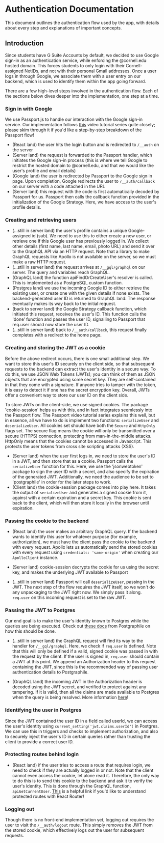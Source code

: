 # Authentication Documentation
This document outlines the authentication flow used by the app, with details about every step and explanations of important concepts.

## Introduction
Since students have G Suite Accounts by default, we decided to use Google sign-in as an authentication service, while enforcing the @cornell.edu hosted domain. This forces students to only login with their Cornell-assigned NetIDs, and not with their personal Gmail addresses. Once a user logs in through Google, we associate them with a user entry on our backend, which is used to identify them within the app going forward.

There are a few high-level steps involved in the authentication flow. Each of the sections below dives deeper into the implementation, one step at a time.

### Sign in with Google
We use Passport.js to handle our interaction with the Google sign-in service. Our implementation follows [this](https://www.youtube.com/playlist?list=PL4cUxeGkcC9jdm7QX143aMLAqyM-jTZ2x) video tutorial series quite closely; please skim through it if you'd like a step-by-step breakdown of the Passport flow!

- (React land) the user hits the login button and is redirected to `/__auth` on the server
- (Server land) the request is forwarded to the Passport handler, which initiates the Google sign-in process (this is where we tell Google to restrict the hosted domain to @cornell.edu, and that we would like the user's profile and email details)
- (Google land) the user is redirected by Passport to the Google sign in page. Upon completion, Google redirects the user to `/__auth/callback` on our server with a code attached in the URL
- (Server land) this request with the code is first automatically decoded by Passport for us. Passport then calls the callback function provided in the initialization of the Google Strategy. Here, we have access to the user's profile details.

### Creating and retrieving users
- (...still in server land) the user's profile contains a unique Google-assigned id (sub). We need to use this to either create a new user, or retrieve one if this Google user has previously logged in. We collect other details (first name, last name, email, photo URL) and send it over to the GraphQL API via an HTTP request. Note that a library to make GraphQL requests like Apollo is not available on the server, so we must make a raw HTTP request.
- (...still in server land) the request arrives at `/__gql/graphql` on our server. The query and variables reach GraphQL.
- (GraphQL land) the function apiFindOrCreateUser's resolver is called. This is implemented as a PostgreSQL custom function.
- (Postgres land) we use the incoming Google ID to either retrieve the existing user, or create one with the given details if none exists. The backend-generated user ID is returned to GraphQL land. The response eventually makes its way back to the initial request.
- (back to server land) the Google Strategy callback function, which initiated this request, receives the user's ID. This function calls the 'done' function and passes the user ID, signalling to Passport that req.user should now store the user ID.
- (...still in server land) back to `/__auth/callback`, this request finally completes with a redirect to the home page.

### Creating and storing the JWT as a cookie
Before the above redirect occurs, there is one small additional step. We want to store this user's ID securely on the client side, so that subsequent requests to the backend can extract the user's identity in a secure way. To do this, we use JSON Web Tokens (JWTs); you can think of them as JSON objects that are encrypted using some secret key. They are self-contained in that they come with a signature. If anyone tries to tamper with the token, it is easy to detect it if one has the secret encryption key. Overall, JWTs offer a convenient way to store our user ID on the client side.

To store JWTs on the client-side, we use signed cookies. The package 'cookie-session' helps us with this, and in fact integrates seemlessly into the Passport flow. The Passport video tutorial series explains this well, but in essence, all we have to do is implement two functions: `serializeUser` and `deserializeUser`. All cookies set should have both the `Secure` and `HttpOnly` flags set. The secure flag means the cookie will only be transmitted over a secure (HTTPS) connection, protecting from man-in-the-middle attacks. HttpOnly means that the cookies cannot be accessed in Javascript. This protects the user tokens from cross site scripting attacks (XSS).

- (Server land) when the user first logs in, we need to store the user's ID in a JWT, and then store that as a cookie. Passport calls the `serializeUser` function for this. Here, we use the 'jsonwebtoken' package to sign the user ID with a secret, and also specify the expiration of the generated JWT. Additionally, we need the audience to be set to 'postgraphile' in order for the later steps to work.
- (Client land) the cookie-session package comes into play here. It takes the output of `serializeUser` and generates a signed cookie from it, against with a certain expiration and a secret key. This cookie is sent back to the client, which will then store it locally in the browser until expiration.

### Passing the cookie to the backend
- (React land) the user makes an arbitrary GraphQL query. If the backend wants to identify this user for whatever purpose (for example, authorization), we must have the client pass the cookie to the backend with every request. Apollo lets us automatically send the stored cookies with every request using `credentials: 'same-origin'` when creating our `ApolloClient` instance.

- (Server land) cookie-session decrypts the cookie for us using the secret key, and makes the underlying JWT available to Passport

- (...still in server land) Passport will call `deserializeUser`, passing in the JWT. The next step of the flow requires the JWT itself, so we won't do any unpackaging to the JWT right now. We simply pass it along. `req.user` on this incoming request is set to the raw JWT.

### Passing the JWT to Postgres
Our end goal is to make the user's identity known to Postgres while the queries are being executed. Check out [these docs](https://www.graphile.org/postgraphile/postgresql-schema-design/#json-web-tokens) from Postgraphile on how this should be done.

- (...still in server land) the GraphQL request will find its way to the handler for `/__gql/graphql`. Here, we check if `req.user` is defined. Note that this will only be defined if a valid, signed cookie was passed in with the request by the client. If the user is signed in, `req.user` should contain a JWT at this point. We append an Authorization header to this request containing the JWT, since this is the recommended way of passing user authentication details to Postgraphile.

- (GraphQL land) the incoming JWT in the Authorization header is decoded using the JWT secret, and verified to protect against any tampering. If it is valid, then all the claims are made available to Postgres when the query is being resolved. More information [here](https://www.graphile.org/postgraphile/postgresql-schema-design/#json-web-tokens)!

### Identifying the user in Postgres
Since the JWT contained the user ID in a field called userId, we can access the user's identity using `current_setting('jwt.claims.userId')` in Postgres. We can use this in triggers and checks to implement authorization, and also to securely inject the user's ID in certain queries rather than trusting the client to provide a correct user ID.

### Protecting routes behind login
- (React land) if the user tries to access a route that requires login, we need to check if they are actually logged in or not. Note that the client cannot even access the cookie, let alone read it. Therefore, the only way to do this is to send this cookie to the backend and ask it to verify the user's identity. This is done through the GraphQL function, `apiGetCurrentUser`. [This](https://tylermcginnis.com/react-router-protected-routes-authentication/) is a helpful link if you'd like to understand protected routes with React Router!

### Logging out
Though there is no front-end implementation yet, logging out requires the user to visit the `/__auth/logout` route. This simply removes the JWT from the stored cookie, which effectively logs out the user for subsequent requests.
